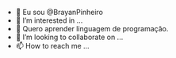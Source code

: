 - 👋 Eu sou @BrayanPinheiro
- 👀 I’m interested in ...
- 🌱 Quero aprender linguagem de programação. 
- 💞️ I’m looking to collaborate on ...
- 📫 How to reach me ...

<!---
BrayanPinheiro/BrayanPinheiro is a ✨ special ✨ repository because its `README.md` (this file) appears on your GitHub profile.
You can click the Preview link to take a look at your changes.
--->
